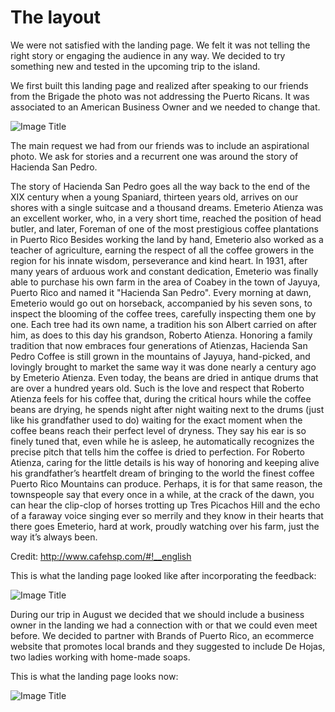 # The layout

We were not satisfied with the landing page. We felt it was not telling the right story or engaging the audience in any way. We decided to try something new and tested in the upcoming trip to the island.

We first built this landing page and realized after speaking to our friends from the Brigade the photo was not addressing the Puerto Ricans. It was associated to an American Business Owner and we needed to change that.

![Image Title](http://cl.ly/X7iK/Screen%20Shot%202014-07-31%20at%2012.37.54%20PM.png)


The main request we had from our friends was to include an aspirational photo. We ask for stories and a recurrent one was around the story of Hacienda San Pedro.

The story of Hacienda San Pedro goes all the way back to the end of the XIX century when a young Spaniard, thirteen years old, arrives on our shores with a single suitcase and a thousand dreams. Emeterio Atienza was an excellent worker, who, in a very short time, reached the position of head butler, and later,
Foreman of one of the most prestigious coffee plantations in Puerto Rico
Besides working the land by hand, Emeterio also worked as a teacher of agriculture, earning the respect of all the coffee growers in the region for his innate wisdom, perseverance and kind heart. In 1931, after many years of arduous work and constant dedication, Emeterio was finally able to purchase his own farm in the area of Coabey in the town of Jayuya, Puerto Rico and named it "Hacienda San Pedro". Every morning at dawn, Emeterio would go out on horseback, accompanied by his seven sons, to inspect the blooming of the coffee trees, carefully inspecting them one by one. Each tree had its own name, a tradition his son Albert carried on after him, as does to this day his grandson, Roberto Atienza.
Honoring a family tradition that now embraces four generations of Atienzas, Hacienda San Pedro Coffee is still grown in the mountains of Jayuya, hand-picked, and lovingly brought to market the same way it was done nearly a century ago by Emeterio Atienza. Even today, the beans are dried in antique drums that are over a hundred years old.
Such is the love and respect that Roberto Atienza feels for his coffee that, during the critical hours while the coffee beans are drying, he spends night after night waiting next to the drums (just like his grandfather used to do) waiting for the exact moment when the coffee beans reach their perfect level of dryness. They say his ear is so finely tuned that, even while he is asleep, he automatically recognizes the precise pitch that tells him the coffee is dried to perfection. For Roberto Atienza, caring for the little details is his way of honoring and keeping alive his grandfather’s heartfelt dream of bringing to the world the finest coffee Puerto Rico Mountains can produce. Perhaps, it is for that same reason, the townspeople say that every once in a while, at the crack of the dawn, you can hear the clip-clop of horses trotting up Tres Picachos Hill and the echo of a faraway voice singing ever so merrily and they know in their hearts that there goes Emeterio, hard at work, proudly watching over his farm, just the way it’s always been.

Credit: http://www.cafehsp.com/#!__english

This is what the landing page looked like after incorporating the feedback:

![Image Title](http://cl.ly/X8Hl/shot-20140820-1515-r7ep48-0.jpeg)

During our trip in August we decided that we should include a business owner in the landing we had a connection with or that we could even meet before. We decided to partner with Brands of Puerto Rico, an ecommerce website that promotes local brands and they suggested to include De Hojas, two ladies working with home-made soaps.

This is what the landing page looks now:

![Image Title](https://www.dropbox.com/s/afk27iwrhpvtucn/shot-20140820-1515-r7ep48-0.jpeg)
